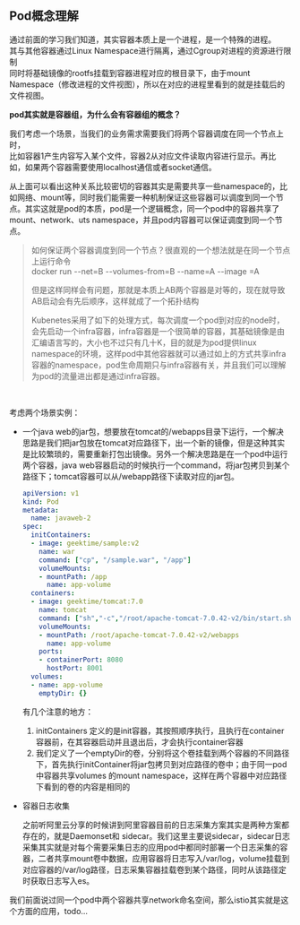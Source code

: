 ## Pod概念理解

通过前面的学习我们知道，其实容器本质上是一个进程，是一个特殊的进程。  
其与其他容器通过Linux Namespace进行隔离，通过Cgroup对进程的资源进行限制  
同时将基础镜像的rootfs挂载到容器进程对应的根目录下，由于mount Namespace（修改进程的文件视图），所以在对应的进程里看到的就是挂载后的文件视图。    
	
**pod其实就是容器组，为什么会有容器组的概念？**   
	
我们考虑一个场景，当我们的业务需求需要我们将两个容器调度在同一个节点上时，   
比如容器1产生内容写入某个文件，容器2从对应文件读取内容进行显示。再比如，如果两个容器需要使用localhost通信或者socket通信。    
	
从上面可以看出这种关系比较密切的容器其实是需要共享一些namespace的，比如网络、mount等，同时我们能需要一种机制保证这些容器可以调度到同一个节点。其实这就是pod的本质，pod是一个逻辑概念，同一个pod中的容器共享了mount、network、uts namespace，并且pod内容器可以保证调度到同一个节点。    
	

> 如何保证两个容器调度到同一个节点？很直观的一个想法就是在同一个节点上运行命令  
> docker run --net=B --volumes-from=B --name=A --image =A  
> 	
> 但是这样同样会有问题，那就是本质上AB两个容器是对等的，现在就导致AB启动会有先后顺序，这样就成了一个拓扑结构  
> 	
> Kubenetes采用了如下的处理方式，每次调度一个pod到对应的node时，会先启动一个infra容器，infra容器是一个很简单的容器，其基础镜像是由汇编语言写的，大小也不过只有几十K，目的就是为pod提供linux namespace的环境，这样pod中其他容器就可以通过如上的方式共享infra容器的namespace，pod生命周期只与infra容器有关，并且我们可以理解为pod的流量进出都是通过infra容器。

​	

考虑两个场景实例：

- 一个java web的jar包，想要放在tomcat的/webapps目录下运行，一个解决思路是我们把jar包放在tomcat对应路径下，出一个新的镜像，但是这种其实是比较繁琐的，需要重新打包出镜像。另外一个解决思路是在一个pod中运行两个容器，java web容器启动的时候执行一个command，将jar包拷贝到某个路径下；tomcat容器可以从/webapp路径下读取对应的jar包。

  ```yaml
  apiVersion: v1
  kind: Pod
  metadata:
    name: javaweb-2
  spec:
    initContainers: 
    - image: geektime/sample:v2
      name: war
      command: ["cp", "/sample.war", "/app"] 
      volumeMounts:
      - mountPath: /app
        name: app-volume
    containers:
    - image: geektime/tomcat:7.0
      name: tomcat
      command: ["sh","-c","/root/apache-tomcat-7.0.42-v2/bin/start.sh"]
      volumeMounts:
      - mountPath: /root/apache-tomcat-7.0.42-v2/webapps
        name: app-volume
      ports:
      - containerPort: 8080
        hostPort: 8001 
    volumes:
    - name: app-volume
      emptyDir: {}
  
  ```
  
  
  
  有几个注意的地方：
  
  1. initContainers 定义的是init容器，其按照顺序执行，且执行在container容器前，在其容器启动并且退出后，才会执行container容器
  2. 我们定义了一个emptyDir的卷，分别将这个卷挂载到两个容器的不同路径下，首先执行initContainer将jar包拷贝到对应路径的卷中；由于同一pod中容器共享volumes 的mount namespace，这样在两个容器中对应路径下看到的卷的内容是相同的

- 容器日志收集

  之前听阿里云分享的时候讲到阿里容器目前的日志采集方案其实是两种方案都存在的，就是Daemonset和    sidecar。我们这里主要说sidecar，sidecar日志采集其实就是对每个需要采集日志的应用pod中都同时部署一个日志采集的容器，二者共享mount卷中数据，应用容器将日志写入/var/log，volume挂载到对应容器的/var/log路径，日志采集容器挂载卷到某个路径，同时从该路径定时获取日志写入es。

​       我们前面说过同一个pod中两个容器共享network命名空间，那么istio其实就是这个方面的应用，todo...

​		

​		